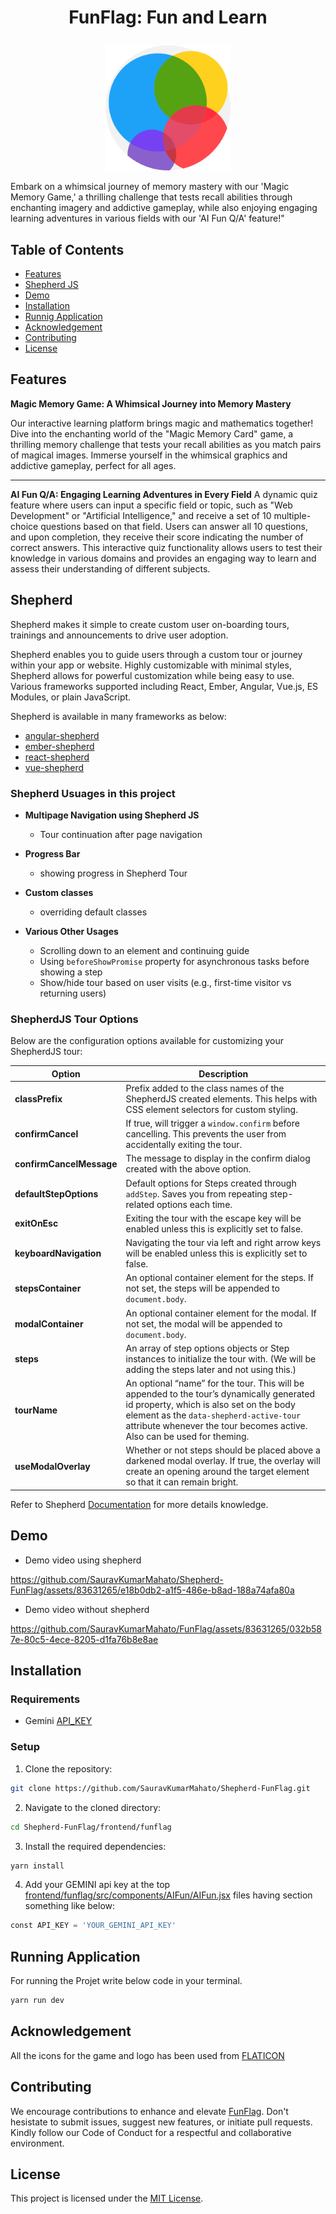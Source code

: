 

# <p align="center">FunFlag: Fun and Learn</p>

<p align="center">
    <img src="frontend/funflag/src/assets/images/sasa-game-logo.png" width=200 height=200 />
</p>


 Embark on a whimsical journey of memory mastery with our 'Magic Memory Game,' a thrilling challenge that tests recall abilities through enchanting imagery and addictive gameplay, while also enjoying engaging learning adventures in various fields with our 'AI Fun Q/A' feature!"

## Table of Contents

- [Features](#features)
- [Shepherd JS](#shepherd)
- [Demo](#demo)
- [Installation](#installation)
- [Runnig Application](#running-application)
- [Acknowledgement](#)
- [Contributing](#contributing)
- [License](#license)

## Features

**Magic Memory Game: A Whimsical Journey into Memory Mastery**

Our interactive learning platform brings magic and mathematics together! Dive into the enchanting world of the "Magic Memory Card" game, a thrilling memory challenge that tests your recall abilities as you match pairs of magical images. Immerse yourself in the whimsical graphics and addictive gameplay, perfect for all ages.

---

**AI Fun Q/A: Engaging Learning Adventures in Every Field**
A dynamic quiz feature where users can input a specific field or topic, such as "Web Development" or "Artificial Intelligence," and receive a set of 10 multiple-choice questions based on that field. Users can answer all 10 questions, and upon completion, they receive their score indicating the number of correct answers. This interactive quiz functionality allows users to test their knowledge in various domains and provides an engaging way to learn and assess their understanding of different subjects.


## Shepherd

Shepherd makes it simple to create custom user on-boarding tours, trainings and announcements to drive user adoption.

Shepherd enables you to guide users through a custom tour or journey within your app or website. Highly customizable with minimal styles, Shepherd allows for powerful customization while being easy to use. Various frameworks supported including React, Ember, Angular, Vue.js, ES Modules, or plain JavaScript.

Shepherd is available in many frameworks as below:

- [angular-shepherd](https://github.com/shepherd-pro/angular-shepherd)
- [ember-shepherd](https://github.com/shepherd-pro/ember-shepherd)
- [react-shepherd](https://github.com/shepherd-pro/react-shepherd)
- [vue-shepherd](https://github.com/shepherd-pro/vue-shepherd)


### Shepherd Usuages in this project 

- **Multipage Navigation using Shepherd JS**
    - Tour continuation after page navigation
- **Progress Bar**
    - showing progress in Shepherd Tour
- **Custom classes** 
    - overriding default classes

- **Various Other Usages**
  - Scrolling down to an element and continuing guide
  - Using `beforeShowPromise` property for asynchronous tasks before showing a step
  - Show/hide tour based on user visits (e.g., first-time visitor vs returning users)



### ShepherdJS Tour Options

Below are the configuration options available for customizing your ShepherdJS tour:

| Option                  | Description |
|-------------------------|-------------|
| **classPrefix**         | Prefix added to the class names of the ShepherdJS created elements. This helps with CSS element selectors for custom styling. |
| **confirmCancel**       | If true, will trigger a `window.confirm` before cancelling. This prevents the user from accidentally exiting the tour. |
| **confirmCancelMessage**| The message to display in the confirm dialog created with the above option. |
| **defaultStepOptions**  | Default options for Steps created through `addStep`. Saves you from repeating step-related options each time. |
| **exitOnEsc**           | Exiting the tour with the escape key will be enabled unless this is explicitly set to false. |
| **keyboardNavigation**  | Navigating the tour via left and right arrow keys will be enabled unless this is explicitly set to false. |
| **stepsContainer**      | An optional container element for the steps. If not set, the steps will be appended to `document.body`. |
| **modalContainer**      | An optional container element for the modal. If not set, the modal will be appended to `document.body`. |
| **steps**               | An array of step options objects or Step instances to initialize the tour with. (We will be adding the steps later and not using this.) |
| **tourName**            | An optional “name” for the tour. This will be appended to the tour’s dynamically generated id property, which is also set on the body element as the `data-shepherd-active-tour` attribute whenever the tour becomes active. Also can be used for theming. |
| **useModalOverlay**     | Whether or not steps should be placed above a darkened modal overlay. If true, the overlay will create an opening around the target element so that it can remain bright. |



Refer to Shepherd [Documentation](https://docs.shepherdpro.com/guides/install/) for more details knowledge.

## Demo
<!-- demo link -->
- Demo video using shepherd

https://github.com/SauravKumarMahato/Shepherd-FunFlag/assets/83631265/e18b0db2-a1f5-486e-b8ad-188a74afa80a


- Demo video without shepherd

https://github.com/SauravKumarMahato/FunFlag/assets/83631265/032b587e-80c5-4ece-8205-d1fa76b8e8ae




## Installation

### Requirements 
- Gemini [API_KEY](https://ai.google.dev/)  


### Setup

1. Clone the repository:

```bash
git clone https://github.com/SauravKumarMahato/Shepherd-FunFlag.git
```

2. Navigate to the cloned directory:

```bash
cd Shepherd-FunFlag/frontend/funflag
```

3. Install the required dependencies:

```bash
yarn install 
```

4. Add your GEMINI api key at the top [frontend/funflag/src/components/AIFun/AIFun.jsx](frontend/funflag/src/components/AIFun/AIFun.jsx) files having section something like below: 

```python
const API_KEY = 'YOUR_GEMINI_API_KEY'
```

## Running Application

For running the Projet write below code in your terminal.

```bash
yarn run dev
```

## Acknowledgement 

All the icons for the game and logo has been used from [FLATICON](https://www.flaticon.com/)

## Contributing

We encourage contributions to enhance and elevate [FunFlag](https://github.com/SauravKumarMahato/FunFlag.git). Don't hesistate to submit issues, suggest new features, or initiate pull requests. Kindly follow our Code of Conduct for a respectful and collaborative environment.

## License

This project is licensed under the [MIT License](/LICENSE).
